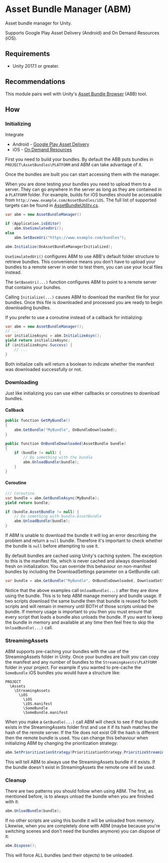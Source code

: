 # Asset Bundle Manager (ABM)
Asset bundle manager for Unity.

Supports Google Play Asset Delivery (Android) and On Demand Resources (iOS).


## Requirements
 - Unity 2017.1 or greater.


## Recommendations
This module pairs well with Unity's [Asset Bundle Browser](https://github.com/Unity-Technologies/AssetBundles-Browser) (ABB) tool.


## How

### Initializing
Integrate 
* Android - [Google Play Asset Delivery](https://developer.android.com/guide/playcore/asset-delivery/integrate-unity)
* iOS - [On Demand Resources](https://docs.unity3d.com/2019.4/Documentation/Manual/AppThinning.html)

First you need to build your bundles. By default the ABB puts bundles in `PROJECT\AssetBundles\PLATFORM` and ABM can take advantage of it.

Once the bundles are built you can start accessing them with the manager.

When you are done testing your bundles you need to upload them to a server.  They can go anywhere in the server as long as they are contained in a `PLATFORM` folder.  For example, builds for iOS bundles should be accessable from ```http://www.example.com/AssetBundles/iOS```.  The full list of supported targets can be found in [AssetBundleUtility.cs](https://github.com/SadPandaStudios/AssetBundleManager/blob/master/AssetBundleManager/AssetBundleUtility.cs).


```csharp
var abm = new AssetBundleManager()

if (Application.isEditor)
    abm.UseSimulatedUri();
else
    abm.SetBaseUri("https://www.example.com/bundles");

abm.Initialize(OnAssetBundleManagerInitialized);
```

`UseSimulatedUri()` configures ABM to use ABB's default folder structure to retrieve bundles.  This convenience means you don't have to upload your bundles to a remote server in order to test them, you can use your local files instead.

The `SetBaseUri(...)` function configures ABM to point to a remote server that contains your bundles.

Calling `Initialize(...)` causes ABM to download the manifest file for your bundles.  Once this file is downloaded and processed you are ready to begin downloading bundles.

If you prefer to use a coroutine instead of a callback for initializing:

```csharp
var abm = new AssetBundleManager();
// ...
var initializeAsync = abm.InitializeAsyn();
yield return initializeAsync;
if (initializeAsync.Success) {
    // ...
}
```

Both initialize calls will return a boolean to indicate whether the manifest was downloaded successfully or not.


### Downloading
Just like initializing you can use either callbacks or coroutines to download bundles.

#### Callback
```csharp
public function GetMyBundle() 
{
    abm.GetBundle("MyBundle", OnBundleDownloaded);
}

public function OnBundleDownloaded(AssetBundle bundle)
{
    if (bundle != null) {
        // Do something with the bundle
        abm.UnloadBundle(bundle);
    }
}
```

#### Coroutine
```csharp
/// Coroutine
var bundle = abm.GetBundleAsync(MyBundle);
yield return bundle;

if (bundle.AssetBundle != null) {
    // Do something with bundle.AssetBundle
    abm.UnloadBundle(bundle);
}
```

If ABM is unable to download the bundle it will log an error describing the problem and return a `null` bundle.  Therefore it's important to check whether the bundle is `null` before attempting to use it.

By default bundles are cached using Unity's caching system.  The exception to this is the manifest file, which is never cached and always downloaded fresh on initialization.  You can override this behaviour on non-manifest bundles by including the DownloadSettings parameter on a GetBundle call:

```csharp
var bundle = abm.GetBundle("MyBundle", OnBundleDownloaded, DownloadSettings.DoNotUseCache);
```

Notice that the above examples call `UnloadBundle(...)` after they are done using the bundle.  This is to help ABM manage memory and bundle usage.  If two scripts download the same bundle then that bundle is reused for both scripts and will remain in memory until BOTH of those scripts unload the bundle.  If memory usage is important to you then you must ensure that every script that loads a bundle also unloads the bundle.  If you want to keep the bundle in memory and available at any time then feel free to skip the `UnloadBundle(...)` call.


### StreamingAssets
ABM supports pre-caching your bundles with the use of the StreamingAssets folder in Unity.  Once your bundles are built you can copy the manifest and any number of bundles to the `StreamingAsests\PLATFORM` folder in your project.  For example if you wanted to pre-cache the `SomeBundle` iOS bundles you would have a structure like:

```
PROJECT
  \Assets
    \StreamingAssets
      \iOS
        \iOS
        \iOS.manifest
        \SomeBundle
        \SomeBundle.manifest
```

When you make a `GetBundle(...)` call ABM will check to see if that bundle exists in the StreamingAssets folder first and use it if its hash matches the hash of the remote server.  If the file does not exist OR the hash is different then the remote bundle is used.  You can change this behaviour when initializing ABM by changing the prioritization strategy:

```csharp
abm.SetPrioritizationStrategy(PrioritizationStrategy.PrioritizeStreamingAssets);
```

This will tell ABM to always use the StreamingAssets bundle if it exists. If the bundle doesn't exist in StreamingAssets the remote one will be used.

### Cleanup
There are two patterns you should follow when using ABM.  The first, as mentioned before, is to always unload the bundle when you are finished with it:

```csharp
abm.UnloadBundle(bundle);
```

If no other scripts are using this bundle it will be unloaded from memory.  Likewise, when you are completely done with ABM (maybe because you're switching scenes and don't need the bundles anymore) you can dispose of it:

```csharp
abm.Dispose();
```

This will force ALL bundles (and their objects) to be unloaded.
